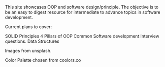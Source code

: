 This site showcases OOP and software design/principle. The objective is to be an easy to digest resource for intermediate to advance topics in software development.

Current plans to cover:

SOLID Principles
4 Pillars of OOP
Common Software development Interview questions.
Data Structures

Images from unsplash.

Color Palette chosen from coolors.co
